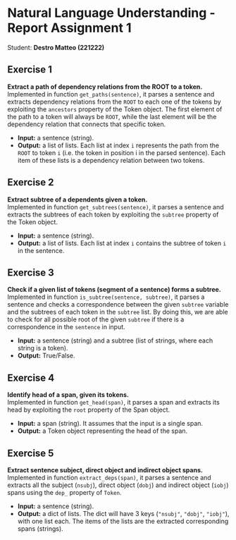 # Natural Language Understanding - Report Assignment 1 
Student: **Destro Matteo (221222)**

## Exercise 1
**Extract a path of dependency relations from the ROOT to a token.** \
Implemented in function `get_paths(sentence)`, it parses a sentence and extracts dependency relations from the `ROOT` to each one of the tokens by exploiting the `ancestors` property of the Token object. The first element of the path to a token will always be `ROOT`, while the last element will be the dependency relation that connects that specific token.
- **Input:** a sentence (string).
- **Output:** a list of lists. Each list at index `i` represents the path from the `ROOT` to token `i` (i.e. the token in position i in the parsed sentence). Each item of these lists is a dependency relation between two tokens.

## Exercise 2
**Extract subtree of a dependents given a token.** \
Implemented in function `get_subtrees(sentence)`, it parses a sentence and extracts the subtrees of each token by exploiting the `subtree` property of the Token object.
- **Input:** a sentence (string).
- **Output:** a list of lists. Each list at index `i` contains the subtree of token `i` in the sentence.

## Exercise 3
**Check if a given list of tokens (segment of a sentence) forms a subtree.** \
Implemented in function `is_subtree(sentence, subtree)`, it parses a sentence and checks a correspondence between the given `subtree` variable and the subtrees of each token in the `subtree` list. By doing this, we are able to check for all possible root of the given `subtree` if there is a correspondence in the `sentence` in input.
- **Input:** a sentence (string) and a subtree (list of strings, where each string is a token).
- **Output:** True/False.

## Exercise 4
**Identify head of a span, given its tokens.** \
Implemented in function `get_head(span)`, it parses a span and extracts its head by exploiting the `root` property of the Span object.
- **Input:** a span (string). It assumes that the input is a single span.
- **Output:** a Token object representing the head of the span.

## Exercise 5
**Extract sentence subject, direct object and indirect object spans.** \
Implemented in function `extract_deps(span)`, it parses a sentence and extracts all the subject (`nsubj`), direct object (`dobj`) and indirect object (`iobj`) spans using the `dep_` property of `Token`.
- **Input:** a sentence (string).
- **Output:** a dict of lists. The dict will have 3 keys (`"nsubj"`, `"dobj"`, `"iobj"`), with one list each. The items of the lists are the extracted corresponding spans (strings).
